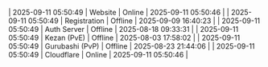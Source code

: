 | 2025-09-11 05:50:49 | Website | Online | 2025-09-11 05:50:46 |
| 2025-09-11 05:50:49 | Registration | Offline | 2025-09-09 16:40:23 |
| 2025-09-11 05:50:49 | Auth Server | Offline | 2025-08-18 09:33:31 |
| 2025-09-11 05:50:49 | Kezan (PvE) | Offline | 2025-08-03 17:58:02 |
| 2025-09-11 05:50:49 | Gurubashi (PvP) | Offline | 2025-08-23 21:44:06 |
| 2025-09-11 05:50:49 | Cloudflare | Online | 2025-09-11 05:50:46 |
